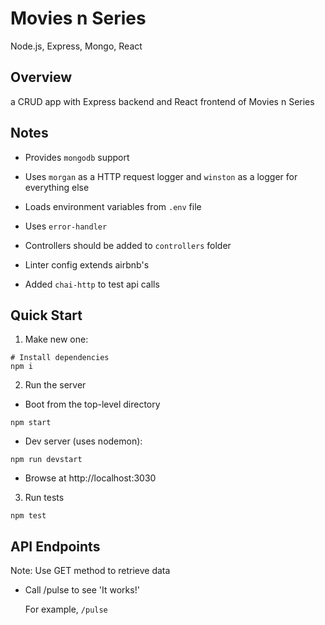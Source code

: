 # Movies n Series

Node.js, Express, Mongo, React

## Overview

a CRUD app with Express backend and React frontend of Movies n Series

## Notes

- Provides `mongodb` support

- Uses `morgan` as a HTTP request logger and `winston` as a logger for everything else

- Loads environment variables from `.env` file

- Uses `error-handler`

- Controllers should be added to `controllers` folder

- Linter config extends airbnb's

- Added `chai-http` to test api calls

## Quick Start

1. Make new one:

  ```
  # Install dependencies
  npm i
  ```

2. Run the server

  - Boot from the top-level directory

  ```
  npm start
  ```

  - Dev server (uses nodemon):

  ```
  npm run devstart
  ```

  - Browse at http://localhost:3030

3. Run tests

  ```
  npm test
  ```

## API Endpoints

  Note: Use GET method to retrieve data
  
  - Call /pulse to see 'It works!'
  
    For example, `/pulse`
